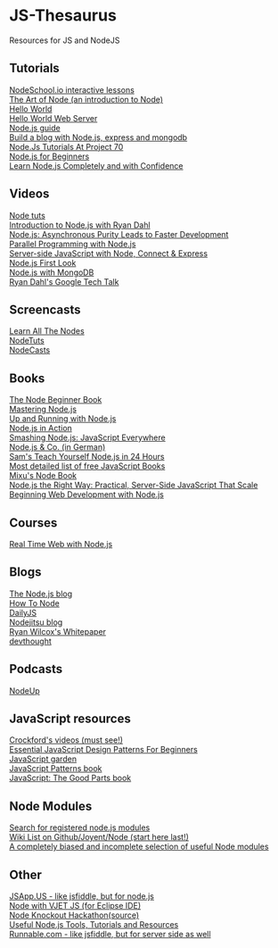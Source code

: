 # JS-Thesaurus
Resources for JS and NodeJS

Tutorials
---
[NodeSchool.io interactive lessons](http://nodeschool.io/)  
[The Art of Node (an introduction to Node)](https://github.com/maxogden/art-of-node/#the-art-of-node)  
[Hello World](http://www.nodebeginner.org/#hello-world)  
[Hello World Web Server](http://www.nodebeginner.org/#building-the-application-stack)  
[Node.js guide](http://nodeguide.com/)  
[Build a blog with Node.js, express and mongodb](http://howtonode.org/express-mongodb)  
[Node.Js Tutorials At Project 70](http://project70.com/)  
[Node.js for Beginners](http://net.tutsplus.com/tutorials/javascript-ajax/node-js-for-beginners/)  
[Learn Node.js Completely and with Confidence](http://javascriptissexy.com/learn-node-js-completely-and-with-confidence/)  

Videos
---
[Node tuts](http://nodetuts.com/)  
[Introduction to Node.js with Ryan Dahl](http://www.youtube.com/watch?v=jo_B4LTHi3I)  
[Node.js: Asynchronous Purity Leads to Faster Development](http://www.infoq.com/presentations/nodejs)  
[Parallel Programming with Node.js](http://www.infoq.com/presentations/Parallel-Programming-with-Nodejs)  
[Server-side JavaScript with Node, Connect & Express](http://vimeo.com/18077379)  
[Node.js First Look](http://www.lynda.com/Nodejs-tutorials/Nodejs-First-Look/101554-2.html)  
[Node.js with MongoDB](http://www.youtube.com/watch?v=0_GNHWZHc-o)  
[Ryan Dahl's Google Tech Talk](http://www.youtube.com/watch?v=F6k8lTrAE2g)  

Screencasts
---
[Learn All The Nodes](http://learnallthenodes.com/)  
[NodeTuts](http://nodetuts.com/)  
[NodeCasts](http://nodecasts.net/)  

Books
---
[The Node Beginner Book](http://nodebeginner.org/)  
[Mastering Node.js](http://visionmedia.github.com/masteringnode/)  
[Up and Running with Node.js](http://chimera.labs.oreilly.com/books/1234000001808/index.html)  
[Node.js in Action](http://www.manning.com/cantelon/)  
[Smashing Node.js: JavaScript Everywhere](http://amzn.com/B008Z5OEUY)  
[Node.js & Co. (in German)](http://www.amazon.de/dp/389864829X)  
[Sam's Teach Yourself Node.js in 24 Hours](http://nodejsbook.io/)  
[Most detailed list of free JavaScript Books](http://jsbooks.revolunet.com/)  
[Mixu's Node Book](http://book.mixu.net/node/index.html)  
[Node.js the Right Way: Practical, Server-Side JavaScript That Scale](http://pragprog.com/book/jwnode/node-js-the-right-way)  
[Beginning Web Development with Node.js](https://leanpub.com/webdevelopmentwithnodejs)  

Courses
---
[Real Time Web with Node.js](http://node.codeschool.com/)  

Blogs
---
[The Node.js blog](http://blog.nodejs.org/)  
[How To Node](http://howtonode.org/)  
[DailyJS](http://dailyjs.com/)  
[Nodejitsu blog](http://blog.nodejitsu.com/)  
[Ryan Wilcox's Whitepaper](http://www.wilcoxd.com/whitepapers/node_js/)  
[devthought](http://www.devthought.com/)  

Podcasts
---
[NodeUp](http://nodeup.com/)  

JavaScript resources
---
[Crockford's videos (must see!)](http://yuiblog.com/crockford/)  
[Essential JavaScript Design Patterns For Beginners](http://www.addyosmani.com/resources/essentialjsdesignpatterns/book/)  
[JavaScript garden](http://bonsaiden.github.com/JavaScript-Garden/)  
[JavaScript Patterns book](http://oreilly.com/catalog/9780596806767)  
[JavaScript: The Good Parts book](http://oreilly.com/catalog/9780596517748/)  

Node Modules
---
[Search for registered node.js modules](http://npmjs.org/)  
[Wiki List on Github/Joyent/Node (start here last!)](https://github.com/joyent/node/wiki/modules)  
[A completely biased and incomplete selection of useful Node modules](http://www.freshblurbs.com/articles/important-node-js-modules.html)  

Other
---
[JSApp.US - like jsfiddle, but for node.js](http://jsapp.us/)  
[Node with VJET JS (for Eclipse IDE)](https://www.ebayopensource.org/index.php/VJET/NodeJS)  
[Node Knockout Hackathon](http://nodeknockout.com/)[(source)](https://github.com/nko3/website)  
[Useful Node.js Tools, Tutorials and Resources](http://coding.smashingmagazine.com/2011/09/16/useful-node-js-tools-tutorials-and-resources/)  
[Runnable.com - like jsfiddle, but for server side as well](http://runnable.com/)  

